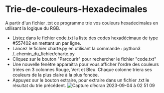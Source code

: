 # Trie-de-couleurs-Hexadecimales
A partir d'un fichier .txt ce programme trie vos couleurs hexadecimales en utilisant la logique du RGB.
- Listez dans le fichier code.txt la liste des codes hexadécimaux de type #557402 en mettant un par ligne.
- Lancez le fichier charte.py en utilisant la commande :
python3 /..chemin_du_fichier/charte.py
- Cliquez sur le bouton "Parcourir" pour rechercher le fichier "code.txt"
- Une nouvelle fenêtre apparaitra pour vous afficher l'ordre des couleurs triées en 3 colonnes Rouge, Vert et Bleu. 
Chaque colonne triera ses couleurs de la plus claire à la plus foncée.
- Appuyez sur le bouton extraire, pour extraire dans un fichier .txt le résultat du trie précédent. 
![Capture d’écran 2023-09-04 à 02 51 09](https://github.com/BreakingTechFr/Trie-de-couleurs-Hexadecimales/assets/128238555/4d08b52c-0b5c-4c88-bf75-f8eb0269d9c3)

